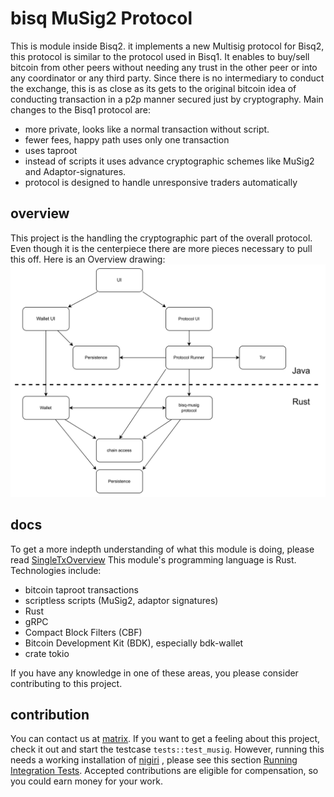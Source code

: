 # bisq MuSig2 Protocol

This is module inside Bisq2. it implements a new Multisig protocol for Bisq2, this protocol is similar to the protocol used in Bisq1.
It enables to buy/sell bitcoin from other peers without needing any trust in the other peer or into any coordinator or any third party. Since there is no intermediary to
conduct the exchange, this is as close as its gets to the original bitcoin idea of conducting transaction in a p2p manner secured just by cryptography.
Main changes to the Bisq1 protocol are:

- more private, looks like a normal transaction without script.
- fewer fees, happy path uses only one transaction
- uses taproot
- instead of scripts it uses advance cryptographic schemes like MuSig2 and Adaptor-signatures.
- protocol is designed to handle unresponsive traders automatically

## overview

This project is the handling the cryptographic part of the overall protocol. Even though it is the centerpiece there are more pieces necessary to pull this off.
Here is an Overview drawing:
![modules](./concept/bisq-musig-modules.png)

## docs

To get a more indepth understanding of what this module is doing, please read [SingleTxOverview](./concept/SingleTxOverview.md)
This module's programming language is Rust.
Technologies include:

- bitcoin taproot transactions
- scriptless scripts (MuSig2, adaptor signatures)
- Rust
- gRPC
- Compact Block Filters (CBF)
- Bitcoin Development Kit (BDK), especially bdk-wallet
- crate tokio

If you have any knowledge in one of these areas, you please consider contributing to this project.

## contribution

You can contact us at [matrix](https://matrix.to/#/#bisq-muSig-dev:matrix.org).
If you want to get a feeling about this project, check it out and start the testcase
`tests::test_musig`. However, running this needs a working installation of [nigiri](https://nigiri.vulpem.com/)
, please see this section [Running Integration Tests](./adaptor/README.md).
Accepted contributions are eligible for compensation, so you could earn money for your work.


